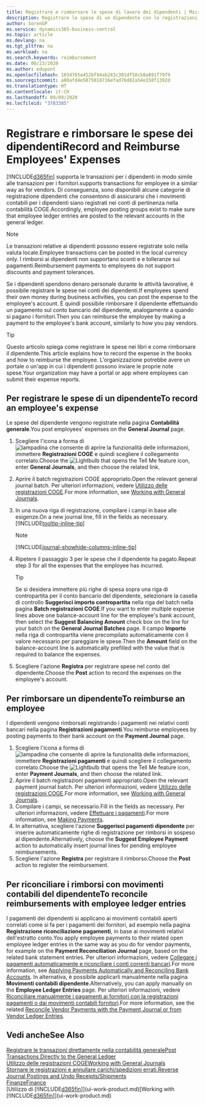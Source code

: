 ```yaml
---
title: Registrare e rimborsare le spese di lavoro dei dipendenti | Microsoft Docs
description: Registrare le spese di un dipendente con le registrazioni COGE nel conto del dipendente e successivamente registrare un pagamento verso il conto bancario del dipendente per rimborsarlo delle spese sostenute per il lavoro.
author: SorenGP
ms.service: dynamics365-business-central
ms.topic: article
ms.devlang: na
ms.tgt_pltfrm: na
ms.workload: na
ms.search.keywords: reimbursement
ms.date: 06/23/2020
ms.author: edupont
ms.openlocfilehash: 1034765a452bf94ab243c301df58cb8a891f79f9
ms.sourcegitcommit: a80afd4e5075018716efad76d82a54e158f1392d
ms.translationtype: HT
ms.contentlocale: it-CH
ms.lasthandoff: 09/09/2020
ms.locfileid: "3783385"
---
```

# <a name="record-and-reimburse-employees-expenses"></a><span data-ttu-id="d77ce-103">Registrare e rimborsare le spese dei dipendenti</span><span class="sxs-lookup"><span data-stu-id="d77ce-103">Record and Reimburse Employees' Expenses</span></span>

[!INCLUDE[d365fin](includes/d365fin_md.md)] <span data-ttu-id="d77ce-104">supporta le transazioni per i dipendenti in modo simile alle transazioni per i fornitori.</span><span class="sxs-lookup"><span data-stu-id="d77ce-104">supports transactions for employee in a similar way as for vendors.</span></span> <span data-ttu-id="d77ce-105">Di conseguenza, sono disponibili alcune categorie di registrazione dipendenti che consentono di assicurarsi che i movimenti contabili per i dipendenti siano registrati nei conti di pertinenza nella contabilità COGE.</span><span class="sxs-lookup"><span data-stu-id="d77ce-105">Accordingly, employee posting groups exist to make sure that employee ledger entries are posted to the relevant accounts in the general ledger.</span></span>

> [!NOTE]  
> <span data-ttu-id="d77ce-106">Le transazioni relative ai dipendenti possono essere registrate solo nella valuta locale.</span><span class="sxs-lookup"><span data-stu-id="d77ce-106">Employee transactions can be posted in the local currency only.</span></span> <span data-ttu-id="d77ce-107">I rimborsi ai dipendenti non supportano sconti e e tolleranze sui pagamenti.</span><span class="sxs-lookup"><span data-stu-id="d77ce-107">Reimbursement payments to employees do not support discounts and payment tolerances.</span></span>

<span data-ttu-id="d77ce-108">Se i dipendenti spendono denaro personale durante le attività lavorative, è possibile registrare le spese nei conti dei dipendenti.</span><span class="sxs-lookup"><span data-stu-id="d77ce-108">If employees spend their own money during business activities, you can post the expense to the employee's account.</span></span> <span data-ttu-id="d77ce-109">È quindi possibile rimborsare il dipendente effettuando un pagamento sul conto bancario del dipendente, analogamente a quando si pagano i fornitori.</span><span class="sxs-lookup"><span data-stu-id="d77ce-109">Then you can reimburse the employee by making a payment to the employee's bank account, similarly to how you pay vendors.</span></span>  

> [!TIP]
> <span data-ttu-id="d77ce-110">Questo articolo spiega come registrare le spese nei libri e come rimborsare il dipendente.</span><span class="sxs-lookup"><span data-stu-id="d77ce-110">This article explains how to record the expense in the books and how to reimburse the employee.</span></span> <span data-ttu-id="d77ce-111">L'organizzazione potrebbe avere un portale o un'app in cui i dipendenti possono inviare le proprie note spese.</span><span class="sxs-lookup"><span data-stu-id="d77ce-111">Your organization may have a portal or app where employees can submit their expense reports.</span></span>

## <a name="to-record-an-employees-expense"></a><span data-ttu-id="d77ce-112">Per registrare le spese di un dipendente</span><span class="sxs-lookup"><span data-stu-id="d77ce-112">To record an employee's expense</span></span>
<span data-ttu-id="d77ce-113">Le spese del dipendente vengono registrate nella pagina **Contabilità generale**.</span><span class="sxs-lookup"><span data-stu-id="d77ce-113">You post employees' expenses on the **General Journal** page.</span></span>
1. <span data-ttu-id="d77ce-114">Scegliere l'icona a forma di ![lampadina che consente di aprire la funzionalità delle informazioni](media/ui-search/search_small.png "Informazioni sull'operazione che si desidera eseguire"), immettere **Registrazioni COGE** e quindi scegliere il collegamento correlato.</span><span class="sxs-lookup"><span data-stu-id="d77ce-114">Choose the ![Lightbulb that opens the Tell Me feature](media/ui-search/search_small.png "Tell me what you want to do") icon, enter **General Journals**, and then choose the related link.</span></span>
2. <span data-ttu-id="d77ce-115">Aprire il batch registrazioni COGE appropriato.</span><span class="sxs-lookup"><span data-stu-id="d77ce-115">Open the relevant general journal batch.</span></span> <span data-ttu-id="d77ce-116">Per ulteriori informazioni, vedere [Utilizzo delle registrazioni COGE](ui-work-general-journals.md).</span><span class="sxs-lookup"><span data-stu-id="d77ce-116">For more information, see [Working with General Journals](ui-work-general-journals.md).</span></span>
3. <span data-ttu-id="d77ce-117">In una nuova riga di registrazione, compilare i campi in base alle esigenze.</span><span class="sxs-lookup"><span data-stu-id="d77ce-117">On a new journal line, fill in the fields as necessary.</span></span> [!INCLUDE[tooltip-inline-tip](includes/tooltip-inline-tip_md.md)]    

    > [!NOTE]
    > [!INCLUDE[journal-showhide-columns-inline-tip](includes/journal-showhide-columns-inline-tip.md)]
4. <span data-ttu-id="d77ce-118">Ripetere il passaggio 3 per le spese che il dipendente ha pagato.</span><span class="sxs-lookup"><span data-stu-id="d77ce-118">Repeat step 3 for all the expenses that the employee has incurred.</span></span>

    > [!TIP]  
    > <span data-ttu-id="d77ce-119">Se si desidera immettere più righe di spesa sopra una riga di contropartita per il conto bancario del dipendente, selezionare la casella di controllo **Suggerisci importo contropartita** nella riga del batch nella pagina **Batch registrazioni COGE**.</span><span class="sxs-lookup"><span data-stu-id="d77ce-119">If you want to enter multiple expense lines above one balance-account line for the employee's bank account, then select the **Suggest Balancing Amount** check box on the line for your batch on the **General Journal Batches** page.</span></span> <span data-ttu-id="d77ce-120">Il campo **Importo** nella riga di contropartita viene precompilato automaticamente con il valore necessario per pareggiare le spese.</span><span class="sxs-lookup"><span data-stu-id="d77ce-120">Then the **Amount** field on the balance-account line is automatically prefilled with the value that is required to balance the expenses.</span></span>
5. <span data-ttu-id="d77ce-121">Scegliere l'azione **Registra** per registrare spese nel conto del dipendente.</span><span class="sxs-lookup"><span data-stu-id="d77ce-121">Choose the **Post** action to record the expenses on the employee's account.</span></span>

## <a name="to-reimburse-an-employee"></a><span data-ttu-id="d77ce-122">Per rimborsare un dipendente</span><span class="sxs-lookup"><span data-stu-id="d77ce-122">To reimburse an employee</span></span>
<span data-ttu-id="d77ce-123">I dipendenti vengono rimborsati registrando i pagamenti nei relativi conti bancari nella pagina **Registrazioni pagamenti**.</span><span class="sxs-lookup"><span data-stu-id="d77ce-123">You reimburse employees by posting payments to their bank account on the **Payment Journal** page.</span></span>
1. <span data-ttu-id="d77ce-124">Scegliere l'icona a forma di ![lampadina che consente di aprire la funzionalità delle informazioni](media/ui-search/search_small.png "Informazioni sull'operazione che si desidera eseguire"), immettere **Registrazioni pagamenti** e quindi scegliere il collegamento correlato.</span><span class="sxs-lookup"><span data-stu-id="d77ce-124">Choose the ![Lightbulb that opens the Tell Me feature](media/ui-search/search_small.png "Tell me what you want to do") icon, enter **Payment Journals**, and then choose the related link.</span></span>
2. <span data-ttu-id="d77ce-125">Aprire il batch registrazioni pagamenti appropriato.</span><span class="sxs-lookup"><span data-stu-id="d77ce-125">Open the relevant payment journal batch.</span></span> <span data-ttu-id="d77ce-126">Per ulteriori informazioni, vedere [Utilizzo delle registrazioni COGE](ui-work-general-journals.md).</span><span class="sxs-lookup"><span data-stu-id="d77ce-126">For more information, see [Working with General Journals](ui-work-general-journals.md).</span></span>
3. <span data-ttu-id="d77ce-127">Compilare i campi, se necessario.</span><span class="sxs-lookup"><span data-stu-id="d77ce-127">Fill in the fields as necessary.</span></span> <span data-ttu-id="d77ce-128">Per ulteriori informazioni, vedere [Effettuare i pagamenti](payables-make-payments.md).</span><span class="sxs-lookup"><span data-stu-id="d77ce-128">For more information, see [Making Payments](payables-make-payments.md).</span></span>
4. <span data-ttu-id="d77ce-129">In alternativa, scegliere l'azione **Suggerisci pagamenti dipendente** per inserire automaticamente righe di registrazione per rimborsi in sospeso al dipendente.</span><span class="sxs-lookup"><span data-stu-id="d77ce-129">Alternatively, choose the **Suggest Employee Payment** action to automatically insert journal lines for pending employee reimbursements.</span></span>
5. <span data-ttu-id="d77ce-130">Scegliere l'azione **Registra** per registrare il rimborso.</span><span class="sxs-lookup"><span data-stu-id="d77ce-130">Choose the **Post** action to register the reimbursement.</span></span>  

## <a name="to-reconcile-reimbursements-with-employee-ledger-entries"></a><span data-ttu-id="d77ce-131">Per riconciliare i rimborsi con movimenti contabili del dipendente</span><span class="sxs-lookup"><span data-stu-id="d77ce-131">To reconcile reimbursements with employee ledger entries</span></span>
<span data-ttu-id="d77ce-132">I pagamenti dei dipendenti si applicano ai movimenti contabili aperti correlati come si fa per i pagamenti dei fornitori, ad esempio nella pagina **Registrazione riconciliazione pagamenti**, in base ai movimenti relativi dell'estratto conto.</span><span class="sxs-lookup"><span data-stu-id="d77ce-132">You apply employee payments to their related open employee ledger entries in the same way as you do for vendor payments, for example on the **Payment Reconciliation Journal** page, based on the related bank statement entries.</span></span> <span data-ttu-id="d77ce-133">Per ulteriori informazioni, vedere [Collegare i pagamenti automaticamente e riconciliare i conti correnti bancari](receivables-apply-payments-auto-reconcile-bank-accounts.md).</span><span class="sxs-lookup"><span data-stu-id="d77ce-133">For more information, see [Applying Payments Automatically and Reconciling Bank Accounts](receivables-apply-payments-auto-reconcile-bank-accounts.md).</span></span> <span data-ttu-id="d77ce-134">In alternativa, è possibile applicarli manualmente nella pagina **Movimenti contabili dipendente**.</span><span class="sxs-lookup"><span data-stu-id="d77ce-134">Alternatively, you can apply manually on the **Employee Ledger Entries** page.</span></span> <span data-ttu-id="d77ce-135">Per ulteriori informazioni, vedere [Riconciliare manualmente i pagamenti ai fornitori con la registrazioni pagamenti o dai movimenti contabili fornitori](payables-how-apply-purchase-transactions-manually.md).</span><span class="sxs-lookup"><span data-stu-id="d77ce-135">For more information, see the related [Reconcile Vendor Payments with the Payment Journal or from Vendor Ledger Entries](payables-how-apply-purchase-transactions-manually.md).</span></span>  

## <a name="see-also"></a><span data-ttu-id="d77ce-136">Vedi anche</span><span class="sxs-lookup"><span data-stu-id="d77ce-136">See Also</span></span>
[<span data-ttu-id="d77ce-137">Registrare le transazioni direttamente nella contabilità generale</span><span class="sxs-lookup"><span data-stu-id="d77ce-137">Post Transactions Directly to the General Ledger</span></span>](finance-how-post-transactions-directly.md)  
[<span data-ttu-id="d77ce-138">Utilizzo delle registrazioni COGE</span><span class="sxs-lookup"><span data-stu-id="d77ce-138">Working with General Journals</span></span>](ui-work-general-journals.md)  
[<span data-ttu-id="d77ce-139">Stornare le registrazioni e annullare carichi/spedizioni errati.</span><span class="sxs-lookup"><span data-stu-id="d77ce-139">Reverse Journal Postings and Undo Receipts/Shipments</span></span>](finance-how-reverse-journal-posting.md)  
[<span data-ttu-id="d77ce-140">Finanze</span><span class="sxs-lookup"><span data-stu-id="d77ce-140">Finance</span></span>](finance.md)  
<span data-ttu-id="d77ce-141">[Utilizzo di [!INCLUDE[d365fin](includes/d365fin_md.md)]](ui-work-product.md)</span><span class="sxs-lookup"><span data-stu-id="d77ce-141">[Working with [!INCLUDE[d365fin](includes/d365fin_md.md)]](ui-work-product.md)</span></span>  
